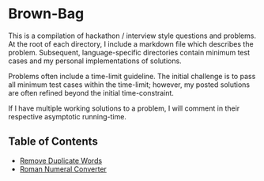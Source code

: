 # Brown-Bag

This is a compilation of hackathon / interview style questions and problems.
At the root of each directory, I include a markdown file which describes the problem.
Subsequent, language-specific directories contain minimum test cases and my personal implementations of solutions.

Problems often include a time-limit guideline.
The initial challenge is to pass all minimum test cases within the time-limit; however, my posted solutions are often refined beyond the initial time-constraint.

If I have multiple working solutions to a problem, I will comment in their respective asymptotic running-time.

## Table of Contents
- [Remove Duplicate Words](./duplicate-words/PROBLEM.md)
- [Roman Numeral Converter](./roman-numerals/PROBLEM.md)
